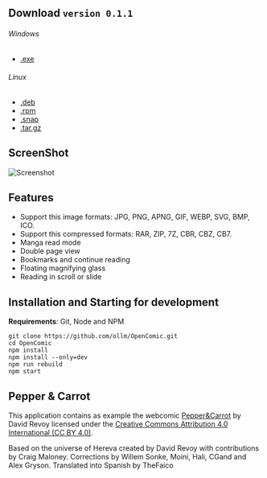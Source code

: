 ## Download `version 0.1.1`
###### Windows
* [.exe](https://github.com/ollm/OpenComic/releases/download/v0.1.1/OpenComic.Setup.0.1.1.exe)
###### Linux
* [.deb](https://github.com/ollm/OpenComic/releases/download/v0.1.1/opencomic_0.1.1_amd64.deb)
* [.rpm](https://github.com/ollm/OpenComic/releases/download/v0.1.1/opencomic-0.1.1.x86_64.rpm)
* [.snap](https://github.com/ollm/OpenComic/releases/download/v0.1.1/opencomic_0.1.1_amd64.snap)
* [.tar.gz](https://github.com/ollm/OpenComic/releases/download/v0.1.1/opencomic-0.1.1.tar.gz)

## ScreenShot

![Screenshot](https://drive.google.com/uc?export=view&id=1zoJRURY2NTZubdMgnWmDkr_A_6AqcMnj "Screenshot")

## Features

* Support this image formats: JPG, PNG, APNG, GIF, WEBP, SVG, BMP, ICO.
* Support this compressed formats: RAR, ZIP, 7Z, CBR, CBZ, CB7.
* Manga read mode
* Double page view
* Bookmarks and continue reading
* Floating magnifying glass
* Reading in scroll or slide

## Installation and Starting for development
__Requirements__: Git, Node and NPM

```shell
git clone https://github.com/ollm/OpenComic.git
cd OpenComic
npm install
npm install --only=dev
npm run rebuild
npm start
```
## Pepper & Carrot

This application contains as example the webcomic [Pepper&Carrot](https://www.peppercarrot.com) by David Revoy
licensed under the [Creative Commons Attribution 4.0 International (CC BY 4.0)](https://creativecommons.org/licenses/by/4.0/).

Based on the universe of Hereva created by David Revoy with contributions by Craig Maloney.
Corrections by Willem Sonke, Moini, Hali, CGand and Alex Gryson.
Translated into Spanish by TheFaico
